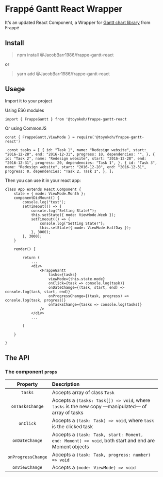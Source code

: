 # Frappé Gantt React Wrapper

It's an updated React Component, a Wrapper for [Gantt chart library](https://github.com/frappe/gantt) from Frappé

## Install

> npm install @JacobBarr1986/frappe-gantt-react

or

> yarn add @JacobBarr1986/frappe-gantt-react

## Usage

Import it to your project

Using ES6 modules

`import { FrappeGantt } from '@toyokoh/frappe-gantt-react`

Or using CommonJS

`const { FrappeGantt,ViewMode } = require('@toyokoh/frappe-gantt-react')`

` const tasks = [ { id: "Task 1", name: "Redesign website", start: "2016-12-28", end: "2016-12-31", progress: 10, dependencies: "", }, { id: "Task 2", name: "Redesign website", start: "2016-12-28", end: "2016-12-31", progress: 20, dependencies: "Task 1", }, { id: "Task 3", name: "Redesign website", start: "2016-12-28", end: "2016-12-31", progress: 0, dependencies: "Task 2, Task 1", }, ];`

Then you can use it in your react app:

    class App extends React.Component {
        state = { mode: ViewMode.Month };
        componentDidMount() {
            console.log("test");
            setTimeout(() => {
                console.log("Setting State!");
                this.setState({ mode: ViewMode.Week });
                setTimeout(() => {
                    console.log("Setting State!");
                    this.setState({ mode: ViewMode.HalfDay });
                }, 3000);
            }, 3000);
        }

        render() {

            return (
                ...
                <div>
                    <FrappeGantt
                        tasks={tasks}
                        viewMode={this.state.mode}
                        onClick={task => console.log(task)}
                        onDateChange={(task, start, end) => console.log(task, start, end)}
                        onProgressChange={(task, progress) => console.log(task, progress)}
                        onTasksChange={tasks => console.log(tasks)}
                    />
                </div>
                ...

            )

        }

    }

## The API

### The component `props`

|      Property      | Description                                                                                         |
| :----------------: | :-------------------------------------------------------------------------------------------------- |
|      `tasks`       | Accepts array of class `Task`                                                                       |
|  `onTasksChange`   | Accepts a `(tasks: Task[]) => void`, where `tasks` is the new copy —manipulated— of array of tasks  |
|     `onClick`      | Accepts a `(task: Task) => void`, where `task` is the clicked task                                  |
|   `onDateChange`   | Accepts a `(task: Task, start: Moment, end: Moment) => void`, both start and end are Moment objects |
| `onProgressChange` | Accepts a `(task: Task, progress: number) => void`                                                  |
|   `onViewChange`   | Accepts a `(mode: ViewMode) => void`                                                                |
